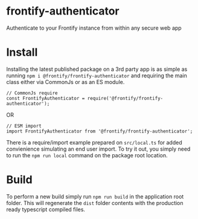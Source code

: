 # frontify-authenticator

Authenticate to your Frontify instance from within any secure web app

# Install

Installing the latest published package on a 3rd party app is as simple as running `npm i @frontify/frontify-authenticator` and requiring the main class either via CommonJs or as an ES module.

```
// CommonJs require
const FrontifyAuthenticator = require('@frontify/frontify-authenticator');
```

OR

```
// ESM import
import FrontifyAuthenticator from '@frontify/frontify-authenticator';
```

There is a require/import example prepared on `src/local.ts` for added convienience simulating an end user import. To try it out, you simply need to run the `npm run local` command on the package root location.

# Build

To perform a new build simply run `npm run build` in the application root folder. This will regenerate the `dist` folder contents with the production ready typescript compiled files.
